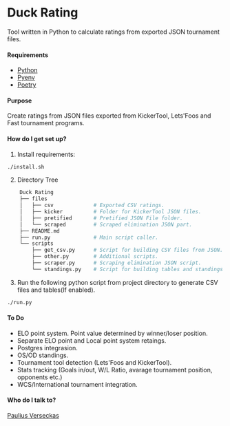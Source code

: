 # Duck Rating
Tool written in Python to calculate ratings from exported JSON tournament files.
#### Requirements

- [Python](https://www.python.org/downloads/source/)
- [Pyenv](https://github.com/pyenv/pyenv)
- [Poetry](https://python-poetry.org/docs/#installation)

#### Purpose

Create ratings from JSON files exported from KickerTool, Lets'Foos and Fast tournament programs.

#### How do I get set up?

1. Install requirements:
```bash
./install.sh
```

2. Directory Tree
```bash
    Duck Rating
    ├── files
    │   ├── csv             # Exported CSV ratings.
    │   ├── kicker          # Folder for KickerTool JSON files.
    │   ├── pretified       # Pretified JSON File folder.
    │   └── scraped         # Scraped elimination JSON part.
    ├── README.md
    ├── run.py              # Main script caller.
    └── scripts
        ├── get_csv.py      # Script for building CSV files from JSON.
        ├── other.py        # Additional scripts.
        ├── scraper.py      # Scraping elimination JSON script.
        └── standings.py    # Script for building tables and standings in terminal.
```

3. Run the following python script from project directory to generate CSV files and tables(If enabled).
```bash
./run.py
```

#### To Do
- ELO point system. Point value determined by winner/loser position.
- Separate ELO point and Local point system retaings.
- Postgres integrasion.
- OS/OD standings.
- Tournament tool detection (Lets'Foos and KickerTool).
- Stats tracking (Goals in/out, W/L Ratio, avarage tournament position, opponents etc.)
- WCS/International tournament integration.

#### Who do I talk to? ###

[Paulius Verseckas](mailto:verseckas.paulius@gmail.com)